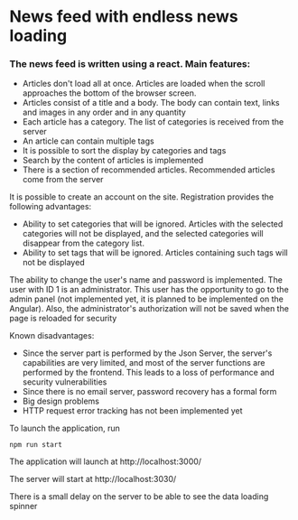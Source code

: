 # News feed with endless news loading

### The news feed is written using a **react**. Main features:

- Articles don't load all at once. Articles are loaded when the scroll approaches the bottom of the browser screen.
- Articles consist of a title and a body. The body can contain text, links and images in any order and in any quantity
- Each article has a category. The list of categories is received from the server
- An article can contain multiple tags
- It is possible to sort the display by categories and tags
- Search by the content of articles is implemented
- There is a section of recommended articles. Recommended articles come from the server

It is possible to create an account on the site. Registration provides the following advantages:

- Ability to set categories that will be ignored. Articles with the selected categories will not be displayed, and the
  selected categories will disappear from the category list.
- Ability to set tags that will be ignored. Articles containing such tags will not be displayed

The ability to change the user's name and password is implemented. The user with ID 1 is an administrator. This user has
the opportunity to go to the admin panel (not implemented yet, it is planned to be implemented on the Angular). Also,
the administrator's authorization will not be saved when the page is reloaded for security

Known disadvantages:

- Since the server part is performed by the Json Server, the server's capabilities are very limited, and most of the
  server functions are performed by the frontend. This leads to a loss of performance and security vulnerabilities
- Since there is no email server, password recovery has a formal form
- Big design problems
- HTTP request error tracking has not been implemented yet

To launch the application, run

```
npm run start
```

The application will launch at http://localhost:3000/

The server will start at http://localhost:3030/

There is a small delay on the server to be able to see the data loading spinner
